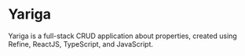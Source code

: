 # Yariga
Yariga is a full-stack CRUD application about properties, created using Refine, ReactJS, TypeScript, and JavaScript. 
